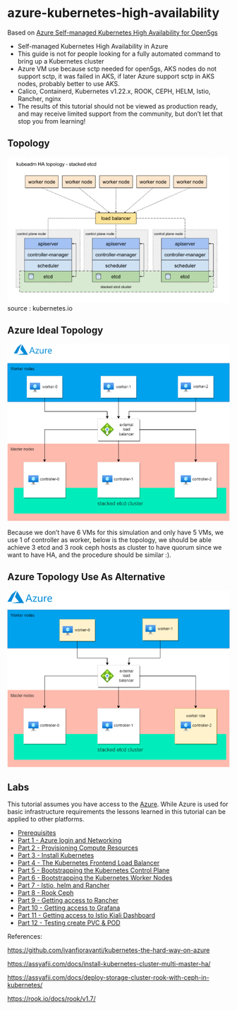 # azure-kubernetes-high-availability

Based on [Azure Self-managed Kubernetes High Availability for Open5gs](https://indoslab.medium.com/3-steps-creating-self-managed-kubernetes-high-availability-in-azure-for-open5gs-part-1-8fb43180f921)

* Self-managed Kubernetes High Availability in Azure
* This guide is not for people looking for a fully automated command to bring up a Kubernetes cluster
* Azure VM use because sctp needed for open5gs, AKS nodes do not support sctp, it was failed in AKS, if later Azure support sctp in AKS nodes, probably better to use AKS.
* Calico, Containerd, Kubernetes v1.22.x, ROOK, CEPH, HELM, Istio, Rancher, nginx
* The results of this tutorial should not be viewed as production ready, and may receive limited support from the community, but don’t let that stop you from learning!

## Topology

![kubernetes.io-screenshot](docs/images/kubernetes_HA.JPG)
source : kubernetes.io

## Azure Ideal Topology
![kubernetes.azure-ideal-screenshot](docs/images/azure_k8s_HA.png)

Because we don’t have 6 VMs for this simulation and only have 5 VMs, we use 1 of controller as worker, below is the topology, we should be able achieve 3 etcd and 3 rook ceph hosts as cluster to have quorum since we want to have HA, and the procedure should be similar :).

## Azure Topology Use As Alternative
![kubernetes.azure-screenshot](docs/images/azure_k8s_HA_minus.png)


## Labs

This tutorial assumes you have access to the [Azure](https://azure.microsoft.com/). While Azure is used for basic infrastructure requirements the lessons learned in this tutorial can be applied to other platforms.

* [Prerequisites](docs/01-prerequisites.md)
* [Part 1 - Azure login and Networking](docs/02-part-01.md)
* [Part 2 - Provisioning Compute Resources](docs/03-part-02.md)
* [Part 3 - Install Kubernetes](docs/04-part-03.md)
* [Part 4 - The Kubernetes Frontend Load Balancer](docs/05-part-04.md)
* [Part 5 - Bootstrapping the Kubernetes Control Plane](docs/06-part-05.md)
* [Part 6 - Bootstrapping the Kubernetes Worker Nodes](docs/07-part-06.md)
* [Part 7 - Istio, helm and Rancher](docs/08-part-07.md)
* [Part 8 - Rook Ceph](docs/09-part-08.md)
* [Part 9 - Getting access to Rancher](docs/10-part-9.md)
* [Part 10 - Getting access to Grafana](docs/11-part-10.md)
* [Part 11 - Getting access to Istio Kiali Dashboard](docs/12-part-11.md)
* [Part 12 - Testing create PVC & POD](docs/13-part-12.md)


References:

https://github.com/ivanfioravanti/kubernetes-the-hard-way-on-azure

https://assyafii.com/docs/install-kubernetes-cluster-multi-master-ha/

https://assyafii.com/docs/deploy-storage-cluster-rook-with-ceph-in-kubernetes/

https://rook.io/docs/rook/v1.7/
